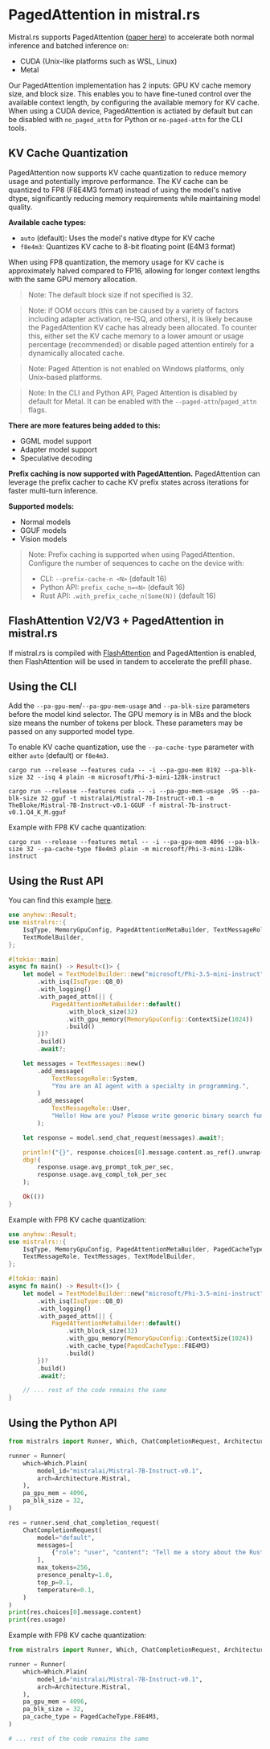 # PagedAttention in mistral.rs

Mistral.rs supports PagedAttention ([paper here](https://arxiv.org/abs/2309.06180)) to accelerate both normal inference and batched inference on:

- CUDA (Unix-like platforms such as WSL, Linux)
- Metal

Our PagedAttention implementation has 2 inputs: GPU KV cache memory size, and block size. This enables you to have fine-tuned control over the available context length, by configuring the available memory for KV cache. When using a CUDA device, PagedAttention is actiated by default but can be disabled with `no_paged_attn` for Python or `no-paged-attn` for the CLI tools.

## KV Cache Quantization

PagedAttention now supports KV cache quantization to reduce memory usage and potentially improve performance. The KV cache can be quantized to FP8 (F8E4M3 format) instead of using the model's native dtype, significantly reducing memory requirements while maintaining model quality.

**Available cache types:**

- `auto` (default): Uses the model's native dtype for KV cache
- `f8e4m3`: Quantizes KV cache to 8-bit floating point (E4M3 format)

When using FP8 quantization, the memory usage for KV cache is approximately halved compared to FP16, allowing for longer context lengths with the same GPU memory allocation.

> Note: The default block size if not specified is 32.

> Note: if OOM occurs (this can be caused by a variety of factors including adapter activation, re-ISQ, and others), it is likely because the PagedAttention KV cache has already been allocated. To counter this, either set the KV cache memory to a lower amount or usage percentage (recommended) or disable paged attention entirely for a dynamically allocated cache.

> Note: Paged Attention is not enabled on Windows platforms, only Unix-based platforms.

> Note: In the CLI and Python API, Paged Attention is disabled by default for Metal. It can be enabled with the `--paged-attn`/`paged_attn` flags.

**There are more features being added to this:**

- GGML model support
- Adapter model support
- Speculative decoding

**Prefix caching is now supported with PagedAttention.** PagedAttention can leverage the prefix cacher to cache KV prefix states across iterations for faster multi-turn inference.

**Supported models:**

- Normal models
- GGUF models
- Vision models

> Note: Prefix caching is supported when using PagedAttention. Configure the number of sequences to cache on the device with:
>
> - CLI: `--prefix-cache-n <N>` (default 16)
> - Python API: `prefix_cache_n=<N>` (default 16)
> - Rust API: `.with_prefix_cache_n(Some(N))` (default 16)

## FlashAttention V2/V3 + PagedAttention in mistral.rs

If mistral.rs is compiled with [FlashAttention](FLASH_ATTENTION.md) and PagedAttention is enabled, then FlashAttention will be used in tandem to accelerate
the prefill phase.

## Using the CLI

Add the `--pa-gpu-mem`/`--pa-gpu-mem-usage` and `--pa-blk-size` parameters before the model kind selector. The GPU memory is in MBs and the block size means the number of tokens per block. These parameters may be passed on any supported model type.

To enable KV cache quantization, use the `--pa-cache-type` parameter with either `auto` (default) or `f8e4m3`.

```
cargo run --release --features cuda -- -i --pa-gpu-mem 8192 --pa-blk-size 32 --isq 4 plain -m microsoft/Phi-3-mini-128k-instruct
```

```
cargo run --release --features cuda -- -i --pa-gpu-mem-usage .95 --pa-blk-size 32 gguf -t mistralai/Mistral-7B-Instruct-v0.1 -m TheBloke/Mistral-7B-Instruct-v0.1-GGUF -f mistral-7b-instruct-v0.1.Q4_K_M.gguf
```

Example with FP8 KV cache quantization:

```
cargo run --release --features metal -- -i --pa-gpu-mem 4096 --pa-blk-size 32 --pa-cache-type f8e4m3 plain -m microsoft/Phi-3-mini-128k-instruct
```

## Using the Rust API

You can find this example [here](../mistralrs/examples/paged_attn/main.rs).

```rust
use anyhow::Result;
use mistralrs::{
    IsqType, MemoryGpuConfig, PagedAttentionMetaBuilder, TextMessageRole, TextMessages,
    TextModelBuilder,
};

#[tokio::main]
async fn main() -> Result<()> {
    let model = TextModelBuilder::new("microsoft/Phi-3.5-mini-instruct")
        .with_isq(IsqType::Q8_0)
        .with_logging()
        .with_paged_attn(|| {
            PagedAttentionMetaBuilder::default()
                .with_block_size(32)
                .with_gpu_memory(MemoryGpuConfig::ContextSize(1024))
                .build()
        })?
        .build()
        .await?;

    let messages = TextMessages::new()
        .add_message(
            TextMessageRole::System,
            "You are an AI agent with a specialty in programming.",
        )
        .add_message(
            TextMessageRole::User,
            "Hello! How are you? Please write generic binary search function in Rust.",
        );

    let response = model.send_chat_request(messages).await?;

    println!("{}", response.choices[0].message.content.as_ref().unwrap());
    dbg!(
        response.usage.avg_prompt_tok_per_sec,
        response.usage.avg_compl_tok_per_sec
    );

    Ok(())
}
```

Example with FP8 KV cache quantization:

```rust
use anyhow::Result;
use mistralrs::{
    IsqType, MemoryGpuConfig, PagedAttentionMetaBuilder, PagedCacheType, 
    TextMessageRole, TextMessages, TextModelBuilder,
};

#[tokio::main]
async fn main() -> Result<()> {
    let model = TextModelBuilder::new("microsoft/Phi-3.5-mini-instruct")
        .with_isq(IsqType::Q8_0)
        .with_logging()
        .with_paged_attn(|| {
            PagedAttentionMetaBuilder::default()
                .with_block_size(32)
                .with_gpu_memory(MemoryGpuConfig::ContextSize(1024))
                .with_cache_type(PagedCacheType::F8E4M3)
                .build()
        })?
        .build()
        .await?;

    // ... rest of the code remains the same
}
```

## Using the Python API

```py
from mistralrs import Runner, Which, ChatCompletionRequest, Architecture

runner = Runner(
    which=Which.Plain(
        model_id="mistralai/Mistral-7B-Instruct-v0.1",
        arch=Architecture.Mistral,
    ),
    pa_gpu_mem = 4096,
    pa_blk_size = 32,
)

res = runner.send_chat_completion_request(
    ChatCompletionRequest(
        model="default",
        messages=[
            {"role": "user", "content": "Tell me a story about the Rust type system."}
        ],
        max_tokens=256,
        presence_penalty=1.0,
        top_p=0.1,
        temperature=0.1,
    )
)
print(res.choices[0].message.content)
print(res.usage)
```

Example with FP8 KV cache quantization:

```py
from mistralrs import Runner, Which, ChatCompletionRequest, Architecture, PagedCacheType

runner = Runner(
    which=Which.Plain(
        model_id="mistralai/Mistral-7B-Instruct-v0.1",
        arch=Architecture.Mistral,
    ),
    pa_gpu_mem = 4096,
    pa_blk_size = 32,
    pa_cache_type = PagedCacheType.F8E4M3,
)

# ... rest of the code remains the same
```
